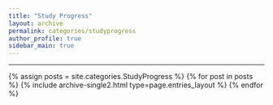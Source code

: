 ```yaml
---
title: "Study Progress"
layout: archive
permalink: categories/studyprogress
author_profile: true
sidebar_main: true
---
```


<!-- 공백이 포함되어 있는 카테고리 이름의 경우 site.categories.['a b c'] 이런식으로! -->

***

{% assign posts = site.categories.StudyProgress %}
{% for post in posts %} {% include archive-single2.html type=page.entries_layout %} {% endfor %}

